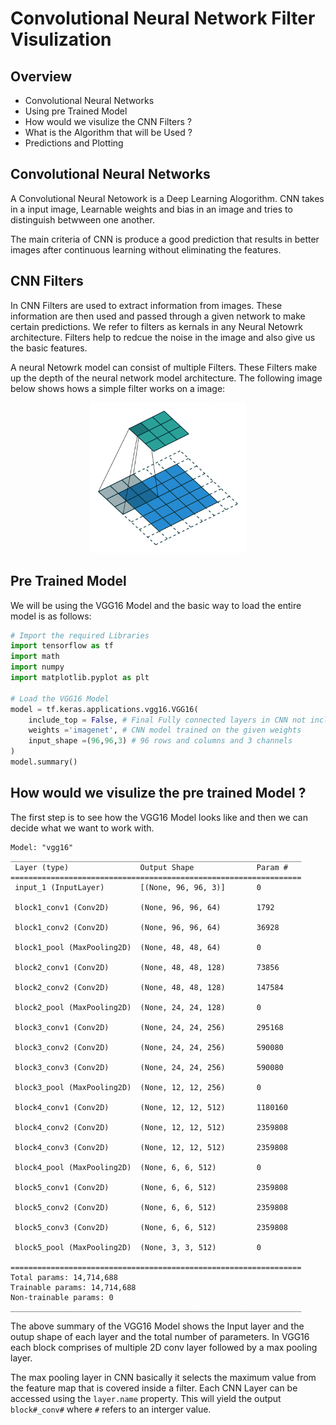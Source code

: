 # Convolutional Neural Network Filter Visulization

## Overview 
- Convolutional Neural Networks
- Using pre Trained Model
- How would we visulize the CNN Filters ?
- What is the Algorithm that will be Used ?
- Predictions and Plotting

## Convolutional Neural Networks 
<p>A Convolutional Neural Netowork is a Deep Learning Alogorithm. CNN takes in a input image, Learnable weights and bias in an image and tries to distinguish betwween one another.</p> 
<p>The main criteria of CNN is produce a good prediction that results in better images after continuous learning without eliminating the features.</p>

## CNN Filters
<p>In CNN Filters are used to extract information from images. These information are then used and passed through a given network to make certain predictions.  We refer to filters as kernals in any Neural Netowrk architecture. Filters help to redcue the noise in the image and also give us the basic features. </p>

<p> A neural Netowrk model can consist of multiple Filters. These Filters make up the depth of the neural network model architecture. The following image below shows hows a simple filter works on a image: </p>
<p align="center">
<img width="250" src = "Images/Filters.gif">
</p>

## Pre Trained Model 
We will be using the VGG16 Model and the basic way to load the entire model is as follows: 

```python
# Import the required Libraries
import tensorflow as tf 
import math
import numpy
import matplotlib.pyplot as plt

# Load the VGG16 Model 
model = tf.keras.applications.vgg16.VGG16(
    include_top = False, # Final Fully connected layers in CNN not inclued in the model
    weights ='imagenet', # CNN model trained on the given weights
    input_shape =(96,96,3) # 96 rows and columns and 3 channels
)
model.summary()
```
## How would we visulize the pre trained Model ?
The first step is to see how the VGG16 Model looks like and then we can decide what we want to work with. 
```
Model: "vgg16"
_________________________________________________________________
 Layer (type)                Output Shape              Param #   
=================================================================
 input_1 (InputLayer)        [(None, 96, 96, 3)]       0         
                                                                 
 block1_conv1 (Conv2D)       (None, 96, 96, 64)        1792      
                                                                 
 block1_conv2 (Conv2D)       (None, 96, 96, 64)        36928     
                                                                 
 block1_pool (MaxPooling2D)  (None, 48, 48, 64)        0         
                                                                 
 block2_conv1 (Conv2D)       (None, 48, 48, 128)       73856     
                                                                 
 block2_conv2 (Conv2D)       (None, 48, 48, 128)       147584    
                                                                 
 block2_pool (MaxPooling2D)  (None, 24, 24, 128)       0         
                                                                 
 block3_conv1 (Conv2D)       (None, 24, 24, 256)       295168    
                                                                 
 block3_conv2 (Conv2D)       (None, 24, 24, 256)       590080    
                                                                 
 block3_conv3 (Conv2D)       (None, 24, 24, 256)       590080    
                                                                 
 block3_pool (MaxPooling2D)  (None, 12, 12, 256)       0         
                                                                 
 block4_conv1 (Conv2D)       (None, 12, 12, 512)       1180160   
                                                                 
 block4_conv2 (Conv2D)       (None, 12, 12, 512)       2359808   
                                                                 
 block4_conv3 (Conv2D)       (None, 12, 12, 512)       2359808   
                                                                 
 block4_pool (MaxPooling2D)  (None, 6, 6, 512)         0         
                                                                 
 block5_conv1 (Conv2D)       (None, 6, 6, 512)         2359808   
                                                                 
 block5_conv2 (Conv2D)       (None, 6, 6, 512)         2359808   
                                                                 
 block5_conv3 (Conv2D)       (None, 6, 6, 512)         2359808   
                                                                 
 block5_pool (MaxPooling2D)  (None, 3, 3, 512)         0         
                                                                 
=================================================================
Total params: 14,714,688
Trainable params: 14,714,688
Non-trainable params: 0
_________________________________________________________________
```
The above summary of the VGG16 Model shows the Input layer and the outup shape of each layer and the total number of parameters. In VGG16 each block comprises of  multiple 2D conv layer followed by a max pooling layer. 

The max pooling layer in CNN basically it selects the maximum value from the feature map that is covered inside a filter. Each CNN Layer can be accessed using the `layer.name` property. This will yield the output `block#_conv#` where `#` refers to an interger value. 
